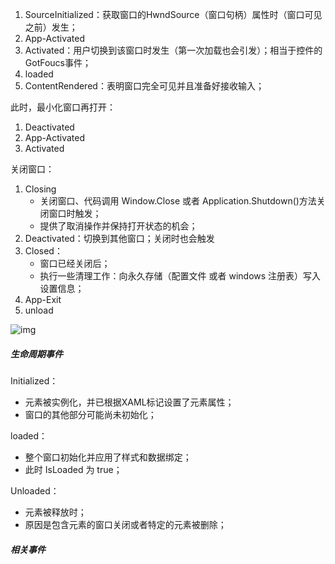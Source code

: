 1. SourceInitialized：获取窗口的HwndSource（窗口句柄）属性时（窗口可见之前）发生；
2. App-Activated
3. Activated：用户切换到该窗口时发生（第一次加载也会引发）；相当于控件的GotFoucs事件；
4. loaded
5. ContentRendered：表明窗口完全可见并且准备好接收输入；

此时，最小化窗口再打开：

1. Deactivated
2. App-Activated
3. Activated

关闭窗口：

1. Closing
   - 关闭窗口、代码调用 Window.Close 或者 Application.Shutdown()方法关闭窗口时触发；
   - 提供了取消操作并保持打开状态的机会；
2. Deactivated：切换到其他窗口；关闭时也会触发
3. Closed：
   - 窗口已经关闭后；
   - 执行一些清理工作：向永久存储（配置文件 或者 windows 注册表）写入设置信息；
4. App-Exit
5. unload

 ![img](./C:/Users/cheng/Nutstore/1/JGWorkspace/C%23/WPF/基础/041228235951394.png)

##### 生命周期事件

Initialized：

- 元素被实例化，并已根据XAML标记设置了元素属性；
- 窗口的其他部分可能尚未初始化；

loaded：

- 整个窗口初始化并应用了样式和数据绑定；
- 此时 IsLoaded 为 true；

Unloaded：

- 元素被释放时；
- 原因是包含元素的窗口关闭或者特定的元素被删除；

##### 相关事件